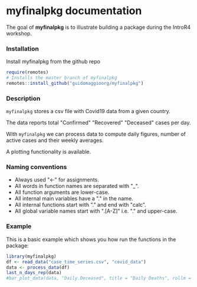 # myfinalpkg documentation
  
The goal of **myfinalpkg** is to illustrate building a package during the IntroR4 workshop.

### Installation

Install myfinalpkg from the github repo

```r
require(remotes)
# Installs the master branch of myfinalpkg
remotes::install_github("guidomaggioorg/myfinalpkg")
```

### Description

`myfinalpkg` stores a csv file with Covid19 data from a given country.

The data reports total "Confirmed" "Recovered" "Deceased" cases per day.

With `myfinalpkg` we can process data to compute daily figures, number of active cases and their weekly averages.

A plotting functionality is available.

### Naming conventions

- Always used "<-" for assignments.
- All words in function names are separated with "_".
- All function arguments are lower-case.
- All internal main variables have a "." in the name.
- All internal functions start with "." and end with "calc".
- All global variable names start with ".[A-Z]" i.e. "." and upper-case.

### Example

This is a basic example which shows you how run the functions in the package:

``` r
library(myfinalpkg)
df <- read_data("case_time_series.csv", "covid_data")
data <- process_data(df)
last_n_days_rep(data)
#bar_plot_data(data, "Daily.Deceased", title = "Daily Deaths", rollm = TRUE)
```
